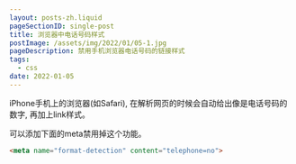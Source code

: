 ```yaml
---
layout: posts-zh.liquid
pageSectionID: single-post
title: 浏览器中电话号码样式
postImage: /assets/img/2022/01/05-1.jpg
pageDescription: 禁用手机浏览器电话号码的链接样式
tags: 
  - css
date: 2022-01-05
---
```

iPhone手机上的浏览器(如Safari), 在解析网页的时候会自动给出像是电话号码的数字, 再加上link样式。

可以添加下面的meta禁用掉这个功能。

```html
<meta name="format-detection" content="telephone=no">
```